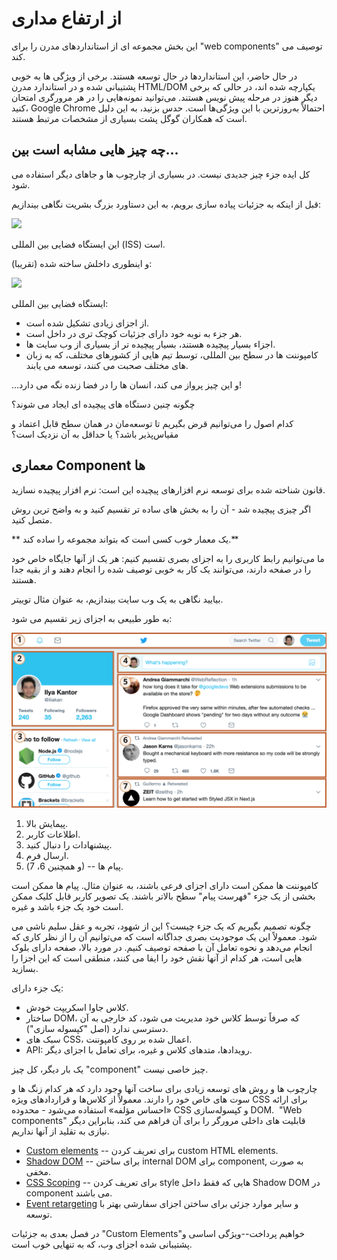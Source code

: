 # از ارتفاع مداری

این بخش مجموعه ای از استانداردهای مدرن را برای  "web components" توصیف می کند.

در حال حاضر، این استانداردها در حال توسعه هستند. برخی از ویژگی ها به خوبی پشتیبانی شده و در استاندارد مدرن HTML/DOM یکپارچه شده اند، در حالی که برخی دیگر هنوز در مرحله پیش نویس هستند. می‌توانید نمونه‌هایی را در هر مرورگری امتحان کنید، Google Chrome احتمالاً به‌روزترین با این ویژگی‌ها است. حدس بزنید، به این دلیل است که همکاران گوگل پشت بسیاری از مشخصات مرتبط هستند.

## چه چیز هایی مشابه است بین...

کل ایده جزء چیز جدیدی نیست. در بسیاری از چارچوب ها و جاهای دیگر استفاده می شود.

قبل از اینکه به جزئیات پیاده سازی برویم، به این دستاورد بزرگ بشریت نگاهی بیندازیم:

![](satellite.jpg)

این ایستگاه فضایی بین المللی (ISS) است.

و اینطوری داخلش ساخته شده (تقریبا):

![](satellite-expanded.jpg)

ایستگاه فضایی بین المللی:
- از اجزای زیادی تشکیل شده است.
- هر جزء به نوبه خود دارای جزئیات کوچک تری در داخل است.
- اجزاء بسیار پیچیده هستند، بسیار پیچیده تر از بسیاری از وب سایت ها.
- کامپوننت ها در سطح بین المللی، توسط تیم هایی از کشورهای مختلف، که به زبان های مختلف صحبت می کنند، توسعه می یابند.

...و این چیز پرواز می کند، انسان ها را در فضا زنده نگه می دارد!

چگونه چنین دستگاه های پیچیده ای ایجاد می شوند؟

کدام اصول را می‌توانیم قرض بگیریم تا توسعه‌مان در همان سطح قابل اعتماد و مقیاس‌پذیر باشد؟ یا حداقل به آن نزدیک است؟

## معماری Component ها 

قانون شناخته شده برای توسعه نرم افزارهای پیچیده این است: نرم افزار پیچیده نسازید.

اگر چیزی پیچیده شد - آن را به بخش های ساده تر تقسیم کنید و به واضح ترین روش متصل کنید.

** یک معمار خوب کسی است که بتواند مجموعه را ساده کند.**

ما می‌توانیم رابط کاربری را به اجزای بصری تقسیم کنیم: هر یک از آنها جایگاه خاص خود را در صفحه دارند، می‌توانند یک کار به خوبی توصیف شده را انجام دهند و از بقیه جدا هستند.

بیایید نگاهی به یک وب سایت بیندازیم، به عنوان مثال توییتر.

به طور طبیعی به اجزای زیر تقسیم می شود:

![](web-components-twitter.svg)

1. پیمایش بالا.
2. اطلاعات کاربر.
3. پیشنهادات را دنبال کنید.
4. ارسال فرم.
5. (و همچنین 6، 7) -- پیام ها.
 
کامپوننت ها ممکن است دارای اجزای فرعی باشند، به عنوان مثال. پیام ها ممکن است بخشی از یک جزء "فهرست پیام" سطح بالاتر باشند. یک تصویر کاربر قابل کلیک ممکن است خود یک جزء باشد و غیره.

چگونه تصمیم بگیریم که یک جزء چیست؟ این از شهود، تجربه و عقل سلیم ناشی می شود. معمولاً این یک موجودیت بصری جداگانه است که می‌توانیم آن را از نظر کاری که انجام می‌دهد و نحوه تعامل آن با صفحه توصیف کنیم. در مورد بالا، صفحه دارای بلوک هایی است، هر کدام از آنها نقش خود را ایفا می کنند، منطقی است که این اجزا را بسازید.

یک جزء دارای:
- کلاس جاوا اسکریپت خودش.
- ساختار DOM، که صرفاً توسط کلاس خود مدیریت می شود، کد خارجی به آن دسترسی ندارد (اصل "کپسوله سازی").
- سبک های CSS، اعمال شده بر روی کامپوننت.
- API: رویدادها، متدهای کلاس و غیره، برای تعامل با اجزای دیگر.

یک بار دیگر، کل چیز "component" چیز خاصی نیست.

چارچوب ها و روش های توسعه زیادی برای ساخت آنها وجود دارد که هر کدام زنگ ها و سوت های خاص خود را دارند. معمولاً از کلاس‌ها و قراردادهای ویژه CSS برای ارائه «احساس مؤلفه» استفاده می‌شود - محدوده CSS و کپسوله‌سازی DOM.
​
"Web components" قابلیت های داخلی مرورگر را برای آن فراهم می کند، بنابراین دیگر نیازی به تقلید از آنها نداریم.

- [Custom elements](https://html.spec.whatwg.org/multipage/custom-elements.html#custom-elements) -- برای تعریف کردن custom HTML elements.
- [Shadow DOM](https://dom.spec.whatwg.org/#shadow-trees) -- برای ساختن internal DOM برای component, به صورت مخفی.
- [CSS Scoping](https://drafts.csswg.org/css-scoping/) -- برای تعریف کردن style هایی که فقط داخل Shadow DOM در component می باشند.
- [Event retargeting](https://dom.spec.whatwg.org/#retarget) و سایر موارد جزئی برای ساختن اجزای سفارشی بهتر با توسعه.

در فصل بعدی به جزئیات "Custom Elements"خواهیم پرداخت--ویژگی اساسی و پشتیبانی شده اجزای وب، که به تنهایی خوب است.
